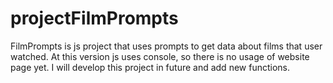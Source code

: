 # projectFilmPrompts
FilmPrompts is js project that uses prompts to get data about films that user watched. At this version js uses console, so there is no usage of website page yet. I will develop this project in future and add new functions. 
